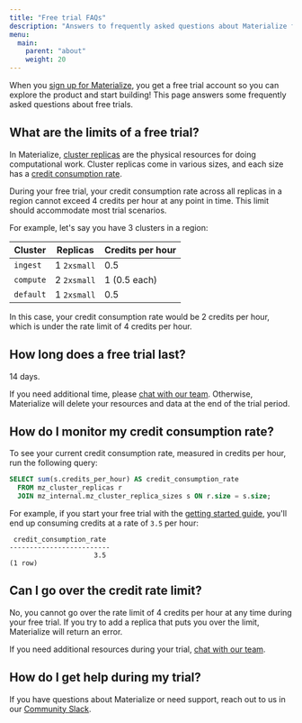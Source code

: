 ```yaml
---
title: "Free trial FAQs"
description: "Answers to frequently asked questions about Materialize free trials"
menu:
  main:
    parent: "about"
    weight: 20
---
```


When you [sign up for Materialize](https://materialize.com/register/), you get a free trial account so you can explore the product and start building! This page answers some frequently asked questions about free trials.

## What are the limits of a free trial?

In Materialize, [cluster replicas](/get-started/key-concepts/#cluster-replicas) are the physical resources for doing computational work. Cluster replicas come in various sizes, and each size has a [credit consumption rate](https://materialize.com/pricing/).

During your free trial, your credit consumption rate across all replicas in a region cannot exceed 4 credits per hour at any point in time. This limit should accommodate most trial scenarios.

For example, let's say you have 3 clusters in a region:

Cluster | Replicas | Credits per hour
--------|----------|-----------------
`ingest`| 1 `2xsmall` | 0.5
`compute` | 2 `2xsmall` | 1 (0.5 each)
`default` | 1 `2xsmall` | 0.5

In this case, your credit consumption rate would be 2 credits per hour, which is under the rate limit of 4 credits per hour.

## How long does a free trial last?

14 days.

If you need additional time, please [chat with our team](http://materialize.com/convert-account/). Otherwise, Materialize will delete your resources and data at the end of the trial period.

## How do I monitor my credit consumption rate?

To see your current credit consumption rate, measured in credits per hour, run the following query:

```sql
SELECT sum(s.credits_per_hour) AS credit_consumption_rate
  FROM mz_cluster_replicas r
  JOIN mz_internal.mz_cluster_replica_sizes s ON r.size = s.size;
```

For example, if you start your free trial with the [getting started guide](/get-started/), you'll end up consuming credits at a rate of `3.5` per hour:

```nofmt
 credit_consumption_rate
-------------------------
                     3.5
(1 row)
```

## Can I go over the credit rate limit?

No, you cannot go over the rate limit of 4 credits per hour at any time during your free trial. If you try to add a replica that puts you over the limit, Materialize will return an error.

If you need additional resources during your trial, [chat with our team](http://materialize.com/convert-account/).

## How do I get help during my trial?

If you have questions about Materialize or need support, reach out to us in our [Community Slack](https://materialize.com/s/chat).
